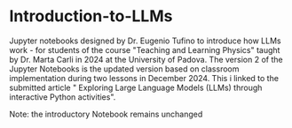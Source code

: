 # Introduction-to-LLMs
Jupyter notebooks designed by Dr. Eugenio Tufino to introduce how LLMs work - for students of the course "Teaching and Learning Physics" 
taught by Dr. Marta Carli in 2024 at the University of Padova. 
The version 2 of the Jupyter Notebooks is the updated version based on classroom implementation during two lessons in December 2024. This i linked to the submitted article "
Exploring Large Language Models (LLMs) through interactive Python activities".

Note: the introductory Notebook remains unchanged
